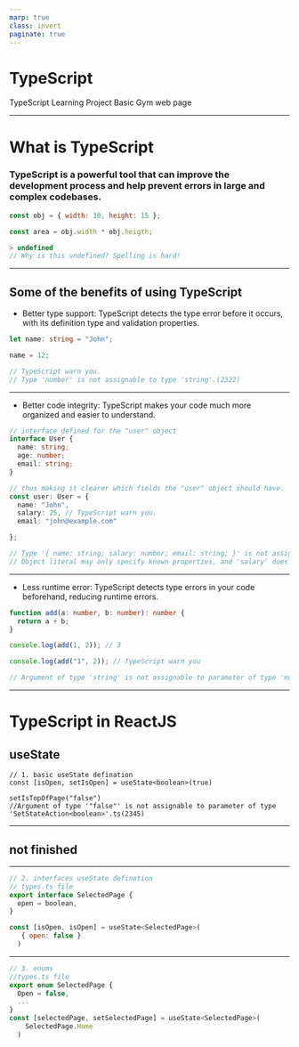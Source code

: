 ```yaml
---
marp: true
class: invert
paginate: true
---
```


# TypeScript

TypeScript Learning Project
Basic Gym web page

---

# What is TypeScript

### TypeScript is a powerful tool that can improve the development process and help prevent errors in large and complex codebases.

```javascript
const obj = { width: 10, height: 15 };

const area = obj.width * obj.heigth;

> undefined
// Why is this undefined? Spelling is hard!
```

---

## Some of the benefits of using TypeScript

- Better type support: TypeScript detects the type error before it occurs, with its definition type and validation properties.

```TypeScript
let name: string = "John";

name = 12;

// TypeScript warn you.
// Type 'number' is not assignable to type 'string'.(2322)
```

---

- Better code integrity: TypeScript makes your code much more organized and easier to understand.

```TypeScript
// interface defined for the "user" object
interface User {
  name: string;
  age: number;
  email: string;
}

// thus making it clearer which fields the "user" object should have.
const user: User = {
  name: "John",
  salary: 25, // TypeScript warn you.
  email: "john@example.com"

};

// Type '{ name: string; salary: number; email: string; }' is not assignable to type 'User'.
// Object literal may only specify known properties, and 'salary' does not exist in type 'User'.(2322)

```

---

- Less runtime error: TypeScript detects type errors in your code beforehand, reducing runtime errors.

```TypeScript
function add(a: number, b: number): number {
  return a + b;
}

console.log(add(1, 2)); // 3

console.log(add("1", 2)); // TypeScript warn you

// Argument of type 'string' is not assignable to parameter of type 'number'.(2345)
```

---

# TypeScript in ReactJS

## useState

```Jsx
// 1. basic useState defination
const [isOpen, setIsOpen] = useState<boolean>(true)

setIsTopOfPage("false")
//Argument of type '"false"' is not assignable to parameter of type 'SetStateAction<boolean>'.ts(2345)
```

---

## not finished

---

```jsx
// 2. interfaces useState defination
// types.ts file
export interface SelectedPage {
  open = boolean,
}

const [isOpen, isOpen] = useState<SelectedPage>(
   { open: false }
  )
```

---

```jsx
// 3. enums
//types.ts file
export enum SelectedPage {
  Open = false,
  ...
}
const [selectedPage, setSelectedPage] = useState<SelectedPage>(
    SelectedPage.Home
  )

```
